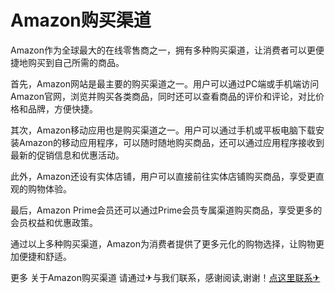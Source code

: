 # Amazon购买渠道

Amazon作为全球最大的在线零售商之一，拥有多种购买渠道，让消费者可以更便捷地购买到自己所需的商品。

首先，Amazon网站是最主要的购买渠道之一。用户可以通过PC端或手机端访问Amazon官网，浏览并购买各类商品，同时还可以查看商品的评价和评论，对比价格和品牌，方便快捷。

其次，Amazon移动应用也是购买渠道之一。用户可以通过手机或平板电脑下载安装Amazon的移动应用程序，可以随时随地购买商品，还可以通过应用程序接收到最新的促销信息和优惠活动。

此外，Amazon还设有实体店铺，用户可以直接前往实体店铺购买商品，享受更直观的购物体验。

最后，Amazon Prime会员还可以通过Prime会员专属渠道购买商品，享受更多的会员权益和优惠政策。

通过以上多种购买渠道，Amazon为消费者提供了更多元化的购物选择，让购物更加便捷和舒适。

更多 关于Amazon购买渠道 请通过✈与我们联系，感谢阅读,谢谢！[点这里联系✈](https://add.k02.cc)